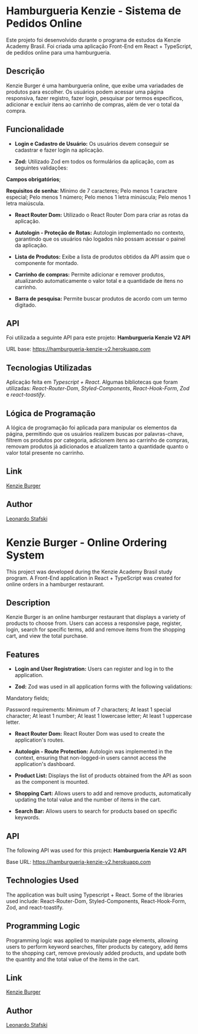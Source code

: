 # Hamburgueria Kenzie - Sistema de Pedidos Online

Este projeto foi desenvolvido durante o programa de estudos da Kenzie Academy Brasil. Foi criada uma aplicação Front-End em React + TypeScript, de pedidos online para uma hamburgueria.

## Descrição

Kenzie Burger é uma hamburgueria online, que exibe uma variadades de produtos para escolher. Os usuários podem acessar uma página responsiva, fazer registro, fazer login, pesquisar por termos específicos, adicionar e excluir itens ao carrinho de compras, além de ver o total da compra.

## Funcionalidade

- **Login e Cadastro de Usuário:** Os usuários devem conseguir se cadastrar e fazer login na aplicação.

- **Zod:** Utilizado Zod em todos os formulários da aplicação, com as seguintes validações:

**Campos obrigatórios**;

**Requisitos de senha:**
Mínimo de 7 caracteres;
Pelo menos 1 caractere especial;
Pelo menos 1 número;
Pelo menos 1 letra minúscula;
Pelo menos 1 letra maiúscula.

- **React Router Dom:** Utilizado o React Router Dom para criar as rotas da aplicação.

- **Autologin - Proteção de Rotas:** Autologin implementado no contexto, garantindo que os usuários não logados não possam acessar o painel da aplicação.

- **Lista de Produtos:** Exibe a lista de produtos obtidos da API assim que o componente for montado.

- **Carrinho de compras:** Permite adicionar e remover produtos, atualizando automaticamente o valor total e a quantidade de itens no carrinho.

- **Barra de pesquisa:** Permite buscar produtos de acordo com um termo digitado.

## API

Foi utilizada a seguinte API para este projeto:
**Hamburgueria Kenzie V2 API**

URL base: https://hamburgueria-kenzie-v2.herokuapp.com

## Tecnologias Utilizadas

Aplicação feita em _Typescript + React_. Algumas bibliotecas que foram utilizadas: _React-Router-Dom_, _Styled-Components_, _React-Hook-Form_, _Zod_ e _react-toastify_.

## Lógica de Programação

A lógica de programação foi aplicada para manipular os elementos da página, permitindo que os usuários realizem buscas por palavras-chave, filtrem os produtos por categoria, adicionem itens ao carrinho de compras, removam produtos já adicionados e atualizem tanto a quantidade quanto o valor total presente no carrinho.

## Link

[Kenzie Burger](https://hamburgueria-v2-stafski-stafski.vercel.app/)

## Author

[Leonardo Stafski](https://github.com/stafski)

# Kenzie Burger - Online Ordering System

This project was developed during the Kenzie Academy Brasil study program. A Front-End application in React + TypeScript was created for online orders in a hamburger restaurant.

## Description

Kenzie Burger is an online hamburger restaurant that displays a variety of products to choose from. Users can access a responsive page, register, login, search for specific terms, add and remove items from the shopping cart, and view the total purchase.

## Features

- **Login and User Registration:** Users can register and log in to the application.

- **Zod:** Zod was used in all application forms with the following validations:

Mandatory fields;

Password requirements:
Minimum of 7 characters;
At least 1 special character;
At least 1 number;
At least 1 lowercase letter;
At least 1 uppercase letter.

- **React Router Dom:** React Router Dom was used to create the application's routes.

- **Autologin - Route Protection:** Autologin was implemented in the context, ensuring that non-logged-in users cannot access the application's dashboard.

- **Product List:** Displays the list of products obtained from the API as soon as the component is mounted.

- **Shopping Cart:** Allows users to add and remove products, automatically updating the total value and the number of items in the cart.

- **Search Bar:** Allows users to search for products based on specific keywords.

## API

The following API was used for this project:
**Hamburgueria Kenzie V2 API**

Base URL: https://hamburgueria-kenzie-v2.herokuapp.com

## Technologies Used

The application was built using Typescript + React. Some of the libraries used include: React-Router-Dom, Styled-Components, React-Hook-Form, Zod, and react-toastify.

## Programming Logic

Programming logic was applied to manipulate page elements, allowing users to perform keyword searches, filter products by category, add items to the shopping cart, remove previously added products, and update both the quantity and the total value of the items in the cart.

## Link

[Kenzie Burger](https://hamburgueria-v2-stafski-stafski.vercel.app/)

## Author

[Leonardo Stafski](https://github.com/stafski)
